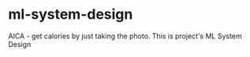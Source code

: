 # ml-system-design
AICA - get calories by just taking the photo. This is project's ML System Design
